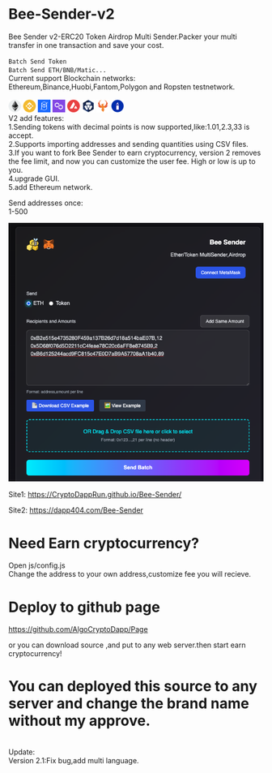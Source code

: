 # Bee-Sender-v2
Bee Sender v2-ERC20 Token Airdrop Multi Sender.Packer your multi transfer in one transaction and save your cost.<br>

``Batch Send Token``<br>
``Batch Send ETH/BNB/Matic...``<br>
Current support Blockchain networks:<br>
Ethereum,Binance,Huobi,Fantom,Polygon and Ropsten testnetwork.<br><br>
<img src="https://github.com/CryptoDappRun/Bee-Sender/blob/main/img/1.png" width="25" height="25" alt="eth"> 
<img src="https://github.com/CryptoDappRun/Bee-Sender/blob/main/img/56.png" width="25" height="25" alt="bnb">
<img src="https://github.com/CryptoDappRun/Bee-Sender/blob/main/img/250.png" width="25" height="25" alt="ftm">
<img src="https://github.com/CryptoDappRun/Bee-Sender/blob/main/img/137.png" width="25" height="25" alt="matic"> 
<img src="https://github.com/CryptoDappRun/Bee-Sender/blob/main/img/43114.png" width="25" height="25" alt="matic">
<img src="https://github.com/CryptoDappRun/Bee-Sender/blob/main/img/25.png" width="25" height="25" alt="matic">
<img src="https://github.com/CryptoDappRun/Bee-Sender/blob/main/img/13381.png" width="25" height="25" alt="matic">
<img src="https://github.com/CryptoDappRun/Bee-Sender/blob/main/img/534.png" width="25" height="25" alt="matic">
<br>
V2 add features:<br>
1.Sending tokens with decimal points is now supported,like:1.01,2.3,33 is accept.<br>
2.Supports importing addresses and sending quantities using CSV files.<br>
3.If you want to fork Bee Sender to earn cryptocurrency, version 2 removes the fee limit, and now you can customize the user fee. High or low is up to you.<br>
4.upgrade GUI.<br>
5.add Ethereum network.<br>

Send addresses once:<br>
1-500<br>

<img src="https://github.com/CryptoDappRun/Bee-Sender/blob/main/screen.png" alt="erc20-tokens-multi-sender">

Site1:
https://CryptoDappRun.github.io/Bee-Sender/

Site2:
https://dapp404.com/Bee-Sender


# Need Earn cryptocurrency?
Open js/config.js<br>
Change the address to your own address,customize fee you will recieve.<br>


# Deploy to github page
https://github.com/AlgoCryptoDapp/Page<br>

or you can download source ,and put to any web server.then start earn cryptocurrency!<br>

# You can deployed this source to any server and change the brand name without my approve.

<br>
Update:<br>
Version 2.1:Fix bug,add multi language.<br>
 
 
 


